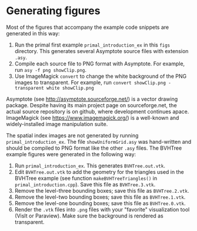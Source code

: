 
Generating figures
==================

Most of the figures that accompany the example code snippets are generated
in this way:

1. Run the primal first example `primal_introduction_ex` in this `figs` 
   directory.  This generates several Asymptote source files with extension
   `.asy`.
2. Compile each source file to PNG format with Asymptote.  For example, run
   `asy -f png showClip.png`.
3. Use ImageMagick `convert` to change the white background of the PNG 
   images to transparent.  For example, run
   `convert showClip.png -transparent white showClip.png`

Asymptote (see http://asymptote.sourceforge.net/) is a vector drawing package.
Despite having its main project page on sourceforge.net, the actual source
repository is on github, where development continues apace.  ImageMagick (see
https://www.imagemagick.org/) is a well-known and widely-installed image
manipulation suite.

The spatial index images are not generated by running `primal_introduction_ex`.
The file `showUniformGrid.asy` was hand-written and should be compiled to
PNG format like the other `.asy` files.  The BVHTree example figures were
generated in the following way:

1. Run `primal_introduction_ex`.  This generates `BVHTree.out.vtk`.
2. Edit `BVHTree.out.vtk` to add the geometry for the triangles used in the 
   BVHTree example (see function `makeBVHTreeTriangles()` in
   `primal_introduction.cpp`).  Save this file as `BVHTree.3.vtk`.
3. Remove the level-three bounding boxes; save this file as `BVHTree.2.vtk`.
4. Remove the level-two bounding boxes; save this file as `BVHTree.1.vtk`.
5. Remove the level-one bounding boxes; save this file as `BVHTree.0.vtk`.
6. Render the `.vtk` files into `.png` files with your "favorite"
   visualization tool (VisIt or Paraview).  Make sure the background is
   rendered as transparent.
